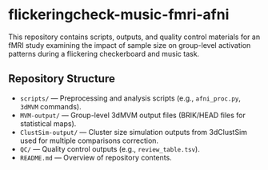 # flickeringcheck-music-fmri-afni

This repository contains scripts, outputs, and quality control materials for an fMRI study examining the impact of sample size on group-level activation patterns during a flickering checkerboard and music task.

## Repository Structure

- `scripts/` — Preprocessing and analysis scripts (e.g., `afni_proc.py`, `3dMVM` commands).
- `MVM-output/` — Group-level 3dMVM output files (BRIK/HEAD files for statistical maps).
- `ClustSim-output/` — Cluster size simulation outputs from 3dClustSim used for multiple comparisons correction.
- `QC/` — Quality control outputs (e.g., `review_table.tsv`).
- `README.md` — Overview of repository contents.
